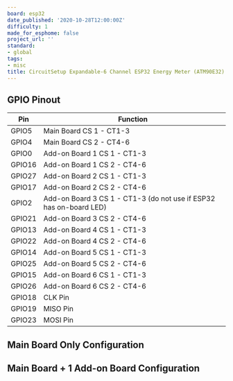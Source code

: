 ```yaml
---
board: esp32
date_published: '2020-10-28T12:00:00Z'
difficulty: 1
made_for_esphome: false
project_url: ''
standard:
- global
tags:
- misc
title: CircuitSetup Expandable-6 Channel ESP32 Energy Meter (ATM90E32)
---
```


## GPIO Pinout

| Pin    | Function                                                           |
| ------ | ------------------------------------------------------------------ |
| GPIO5  | Main Board CS 1 - CT1-3                                            |
| GPIO4  | Main Board CS 2 - CT4-6                                            |
| GPIO0  | Add-on Board 1 CS 1 - CT1-3                                        |
| GPIO16 | Add-on Board 1 CS 2 - CT4-6                                        |
| GPIO27 | Add-on Board 2 CS 1 - CT1-3                                        |
| GPIO17 | Add-on Board 2 CS 2 - CT4-6                                        |
| GPIO2  | Add-on Board 3 CS 1 - CT1-3 (do not use if ESP32 has on-board LED) |
| GPIO21 | Add-on Board 3 CS 2 - CT4-6                                        |
| GPIO13 | Add-on Board 4 CS 1 - CT1-3                                        |
| GPIO22 | Add-on Board 4 CS 2 - CT4-6                                        |
| GPIO14 | Add-on Board 5 CS 1 - CT1-3                                        |
| GPIO25 | Add-on Board 5 CS 2 - CT4-6                                        |
| GPIO15 | Add-on Board 6 CS 1 - CT1-3                                        |
| GPIO26 | Add-on Board 6 CS 2 - CT4-6                                        |
| GPIO18 | CLK Pin                                                            |
| GPIO19 | MISO Pin                                                           |
| GPIO23 | MOSI Pin                                                           |

## Main Board Only Configuration

## Main Board + 1 Add-on Board Configuration